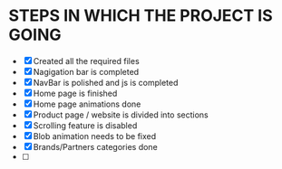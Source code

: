 # STEPS IN WHICH THE PROJECT IS GOING

- [x] Created all the required files
- [x] Nagigation bar is completed
- [x] NavBar is polished and js is completed
- [x] Home page is finished
- [x] Home page animations done
- [x] Product page / website is divided into sections
- [x] Scrolling feature is disabled
- [x] Blob animation needs to be fixed
- [x] Brands/Partners categories done
- [ ]
